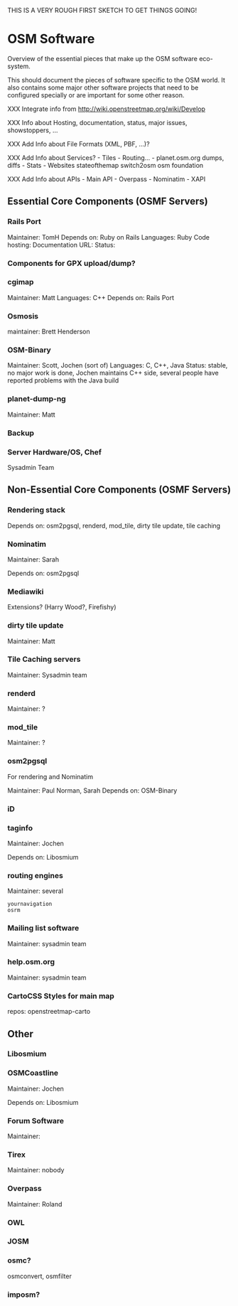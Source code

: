 
THIS IS A VERY ROUGH FIRST SKETCH TO GET THINGS GOING!

# OSM Software

Overview of the essential pieces that make up the OSM software eco-system.

This should document the pieces of software specific to the OSM world. It also
contains some major other software projects that need to be configured
specially or are important for some other reason.

XXX Integrate info from http://wiki.openstreetmap.org/wiki/Develop

XXX Info about Hosting, documentation, status, major issues, showstoppers, ...

XXX Add Info about File Formats (XML, PBF, ...)?

XXX Add Info about Services?
    - Tiles
    - Routing...
    - planet.osm.org
        dumps, diffs
    - Stats
    - Websites
        stateofthemap
        switch2osm
        osm foundation

XXX Add Info about APIs
    - Main API
    - Overpass
    - Nominatim
    - XAPI

## Essential Core Components (OSMF Servers)

### Rails Port

Maintainer: TomH
Depends on: Ruby on Rails
Languages: Ruby
Code hosting:
Documentation URL:
Status:

### Components for GPX upload/dump?

### cgimap

Maintainer: Matt
Languages: C++
Depends on: Rails Port

### Osmosis

maintainer: Brett Henderson

### OSM-Binary

Maintainer: Scott, Jochen (sort of)
Languages: C, C++, Java
Status: stable, no major work is done, Jochen maintains C++ side, several people
    have reported problems with the Java build

### planet-dump-ng

Maintainer: Matt

### Backup

### Server Hardware/OS, Chef

Sysadmin Team

## Non-Essential Core Components (OSMF Servers)

### Rendering stack

Depends on: osm2pgsql, renderd, mod_tile, dirty tile update, tile caching

### Nominatim

Maintainer: Sarah

Depends on: osm2pgsql

### Mediawiki

Extensions? (Harry Wood?, Firefishy)

### dirty tile update

Maintainer: Matt

### Tile Caching servers

Maintainer: Sysadmin team

### renderd

Maintainer: ?

### mod_tile

Maintainer: ?

### osm2pgsql

For rendering and Nominatim

Maintainer: Paul Norman, Sarah
Depends on: OSM-Binary

### iD

### taginfo

Maintainer: Jochen

Depends on: Libosmium


### routing engines

Maintainer: several

    yournavigation
    osrm


### Mailing list software

Maintainer: sysadmin team

### help.osm.org

Maintainer: sysadmin team

### CartoCSS Styles for main map

repos: openstreetmap-carto

## Other

### Libosmium

### OSMCoastline

Maintainer: Jochen

Depends on: Libosmium


### Forum Software

Maintainer:

### Tirex

Maintainer: nobody

### Overpass

Maintainer: Roland

### OWL

### JOSM


### osmc?

osmconvert, osmfilter

### imposm?
